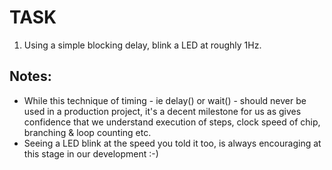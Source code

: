 # TASK

1. Using a simple blocking delay, blink a LED at roughly 1Hz.

## Notes:

* While this technique of timing - ie delay() or wait() - should never be used in a production project, it's a decent milestone for us as gives confidence that we understand execution of steps, clock speed of chip, branching & loop counting etc.
* Seeing a LED blink at the speed you told it too, is always encouraging at this stage in our development :-)
